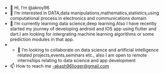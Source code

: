 - 👋 Hi, I’m @akroy96
- 👀 I’m interested in DATA,data manipulations,mathematics,statistics,using computational process in electronics and communications domain
- 🌱 I’m currently learning data science,deep learning.Also I have recently started my journey of developing android and IOS app using flutter and dart.I am looking for intergrating machine learning algorithms or some prediction modules in that app.
- - 💞️ I’m looking to collaborate on data science and artificial intelligence related projects,events,seminars etc., also I am open to remote internships relating to data science and app development
- 📫 How to reach me -akash96lioger@gmail.com

